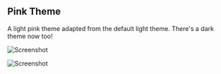 ## Pink Theme
A light pink theme adapted from the default light theme. There's a dark theme now too!
 
![Screenshot](images/screenshot_light.jpg)

 
![Screenshot](images/screenshot_dark.jpg)
